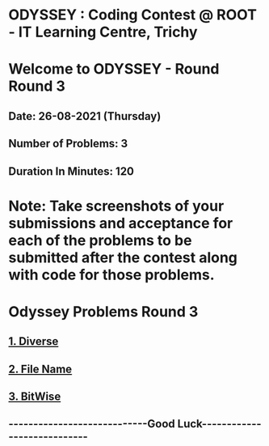 # ODYSSEY : Coding Contest @ ROOT - IT Learning Centre, Trichy
# Welcome to ODYSSEY - Round Round 3
## Date: 26-08-2021 (Thursday)
## Number of Problems:  3
## Duration In Minutes:  120

# Note: Take screenshots of your submissions and acceptance for each of the problems to be submitted after the contest along with code for those problems.

# Odyssey Problems Round  3

## [1. Diverse](https://codeforces.com/contest/988/problem/A)

## [2. File Name](https://codeforces.com/contest/978/problem/B)

## [3. BitWise](https://atcoder.jp/contests/abc213/tasks/abc213_a)


## ----------------------------Good Luck----------------------------
